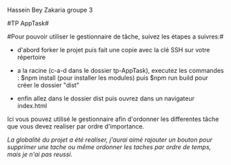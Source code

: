 Hassein Bey Zakaria
groupe 3

#TP AppTask#

#Pour pouvoir utiliser le gestionnaire de tâche, suivez les étapes a suivres:#

- d'abord forker le projet puis fait une copie avec la clé SSH sur votre répertoire

- a la racine (c-a-d dans le dossier tp-AppTask), executez les commandes : $npm install (pour installer les modules) puis $npm run build 
pour créer le dossier "dist"

- enfin allez dans le dossier dist puis ouvrez dans un navigateur index.html 

Ici vous pouvez utilisé le gestionnaire afin d'ordonner les differentes tâche que vous devez realiser par ordre d'importance.


*La globalité du projet a été realiser, j'aurai aimé rajouter un bouton pour supprimer une tache ou même ordonner les taches par ordre de temps, mais je n'ai pas reussi.* 


